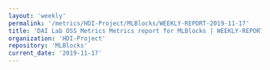 ```yaml
---
layout: 'weekly'
permalink: '/metrics/HDI-Project/MLBlocks/WEEKLY-REPORT-2019-11-17'
title: 'DAI Lab OSS Metrics Metrics report for MLBlocks | WEEKLY-REPORT-2019-11-17'
organization: 'HDI-Project'
repository: 'MLBlocks'
current_date: '2019-11-17'
---
```


